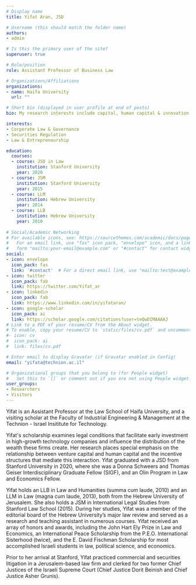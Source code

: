 ```yaml
---
# Display name
title: Yifat Aran, JSD

# Username (this should match the folder name)
authors:
- admin

# Is this the primary user of the site?
superuser: true

# Role/position
role: Assistant Professor of Business Law

# Organizations/Affiliations
organizations:
- name: Haifa University
  url: ""

# Short bio (displayed in user profile at end of posts)
bio: My research interests include capital, human capital & innovation.

interests:
- Corporate Law & Governance
- Securities Regulation
- Law & Entrepreneurship

education:
  courses:
  - course: JSD in Law
    institution: Stanford University
    year: 2020
  - course: JSM
    institution: Stanford University
    year: 2015
  - course: LLM
    institution: Hebrew University
    year: 2014
  - course: LLB
    institution: Hebrew University
    year: 2010
    
# Social/Academic Networking
# For available icons, see: https://sourcethemes.com/academic/docs/page-builder/#icons
#   For an email link, use "fas" icon pack, "envelope" icon, and a link in the
#   form "mailto:your-email@example.com" or "#contact" for contact widget.
social:
- icon: envelope
  icon_pack: fas
  link: '#contact'  # For a direct email link, use "mailto:test@example.org".
- icon: twitter
  icon_pack: fab
  link: https://twitter.com/Yifat_ar
- icon: linkedin
  icon_pack: fab
  link: https://www.linkedin.com/in/yifataran/
- icon: google-scholar
  icon_pack: ai
  link: https://scholar.google.com/citations?user=teQwDIMAAAAJ
# Link to a PDF of your resume/CV from the About widget.
# To enable, copy your resume/CV to `static/files/cv.pdf` and uncomment the lines below.
#- icon: cv
#  icon_pack: ai
#  link: files/cv.pdf

# Enter email to display Gravatar (if Gravatar enabled in Config)
email: "yifata@technion.ac.il"

# Organizational groups that you belong to (for People widget)
#   Set this to `[]` or comment out if you are not using People widget.
user_groups:
- Researchers
- Visitors
---
```


Yifat is an Assistant Professor at the Law School of Haifa University, and a visiting scholar at the Faculty of Industrial Engineering & Management at the Technion - Israel Insititute for Technology. 

Yifat's scholarship examines legal conditions that facilitate early investment in high-growth technology companies and influence the distribution of the wealth these firms create. Her research places special emphasis on the relationship between venture capital and human capital and the incentive structures that mediate this interaction. Yifat graduated with a JSD from Stanford University in 2020, where she was a Donna Schweers and Thomas Geiser Interdisciplinary Graduate Fellow (SIGF), and an Olin Program in Law and Economics Fellow. 

Yifat holds an LLB in Law and Humanities (summa cum laude, 2010) and an LLM in Law (magna cum laude, 2013), both from the Hebrew University of Jerusalem. She also holds a JSM in International Legal Studies from Stanford Law School (2015). During her studies, Yifat was a member of the editorial board of the Hebrew University’s major law review and served as a research and teaching assistant in numerous courses. Yifat received an array of honors and awards, including the John Hart Ely Prize in Law and Economics, an International Peace Scholarship from the P.E.O. International Sisterhood (twice), and the E. David Fischman Scholarship for most accomplished Israeli students in law, political science, and economics.

Prior to her arrival at Stanford, Yifat practiced commercial and securities litigation in a Jerusalem-based law firm and clerked for two former Chief Justices of the Israeli Supreme Court (Chief Justice Dorit Beinish and Chief Justice Asher Grunis).
